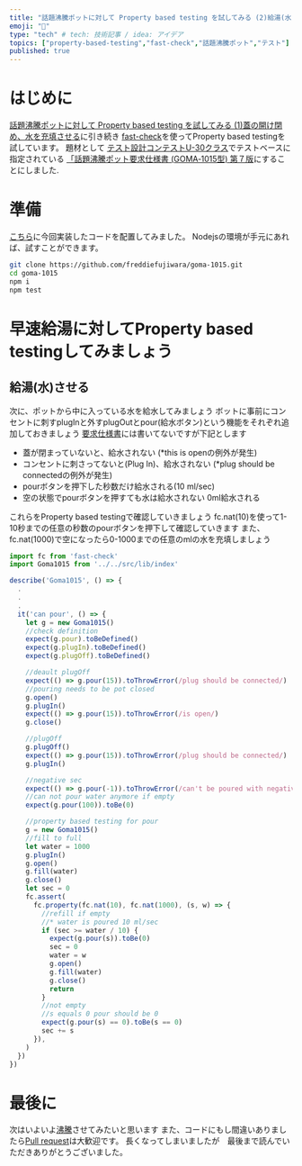 ```yaml
---
title: "話題沸騰ポットに対して Property based testing を試してみる (2)給湯(水)させる"
emoji: "🦔"
type: "tech" # tech: 技術記事 / idea: アイデア
topics: ["property-based-testing","fast-check","話題沸騰ポット","テスト"]
published: true
---
```


# はじめに
[話題沸騰ポットに対して Property based testing を試してみる (1)蓋の開け閉め、水を充填させる](https://qiita.com/freddiefujiwara/items/5f8eaf834d2a24afdee1)に引き続き
[fast-check](https://github.com/dubzzz/fast-check)を使ってProperty based testingを試しています。
題材として
[テスト設計コンテストU-30クラス](http://aster.or.jp/business/contest/rulebooku30.html)でテストベースに指定されている
[「話題沸騰ポット要求仕様書 (GOMA‐1015型) 第７版](http://www.sessame.jp/workinggroup/WorkingGroup2/POT_Specification.htm)にすることにしました.


# 準備
[こちら](https://github.com/freddiefujiwara/goma-1015/blob/feature/pour/__tests__/lib/index.spec.ts)に今回実装したコードを配置してみました。
Nodejsの環境が手元にあれば、試すことができます。

```bash
git clone https://github.com/freddiefujiwara/goma-1015.git
cd goma-1015
npm i
npm test
```
# 早速給湯に対してProperty based testingしてみましょう
## 給湯(水)させる

次に、ポットから中に入っている水を給水してみましょう
ボットに事前にコンセントに刺すplugInと外すplugOutとpour(給水ボタン)という機能をそれぞれ追加しておきましょう
[要求仕様書](http://www.sessame.jp/workinggroup/WorkingGroup2/POT_Specification_v7.PDF)には書いてないですが下記とします

- 蓋が閉まっていないと、給水されない (*this is openの例外が発生)
- コンセントに刺さってないと(Plug In)、給水されない (*plug should be connectedの例外が発生)
- pourボタンを押下した秒数だけ給水される(10 ml/sec)
- 空の状態でpourボタンを押すても水は給水されない 0ml給水される 

これらをProperty based testingで確認していきましょう
fc.nat(10)を使って1-10秒までの任意の秒数のpourボタンを押下して確認していきます
また、fc.nat(1000)で空になったら0-1000までの任意のmlの水を充填しましょう

```JavaScript
import fc from 'fast-check'
import Goma1015 from '../../src/lib/index'

describe('Goma1015', () => {
  .
  .
  .
  it('can pour', () => {
    let g = new Goma1015()
    //check definition
    expect(g.pour).toBeDefined()
    expect(g.plugIn).toBeDefined()
    expect(g.plugOff).toBeDefined()

    //deault plugOff
    expect(() => g.pour(15)).toThrowError(/plug should be connected/)
    //pouring needs to be pot closed
    g.open()
    g.plugIn()
    expect(() => g.pour(15)).toThrowError(/is open/)
    g.close()

    //plugOff
    g.plugOff()
    expect(() => g.pour(15)).toThrowError(/plug should be connected/)
    g.plugIn()

    //negative sec
    expect(() => g.pour(-1)).toThrowError(/can't be poured with negative sec/)
    //can not pour water anymore if empty
    expect(g.pour(100)).toBe(0)

    //property based testing for pour
    g = new Goma1015()
    //fill to full
    let water = 1000
    g.plugIn()
    g.open()
    g.fill(water)
    g.close()
    let sec = 0
    fc.assert(
      fc.property(fc.nat(10), fc.nat(1000), (s, w) => {
        //refill if empty
        //* water is poured 10 ml/sec
        if (sec >= water / 10) {
          expect(g.pour(s)).toBe(0)
          sec = 0
          water = w
          g.open()
          g.fill(water)
          g.close()
          return
        }
        //not empty
        //s equals 0 pour should be 0
        expect(g.pour(s) == 0).toBe(s == 0)
        sec += s
      }),
    )
  })
})
```

# 最後に
次はいよいよ[沸騰](https://qiita.com/freddiefujiwara/items/076cbe57cab936b54fc3)させてみたいと思います
また、コードにもし間違いありましたら[Pull request](https://github.com/freddiefujiwara/goma-1015)は大歓迎です。
長くなってしまいましたが　最後まで読んでいただきありがとうございました。
